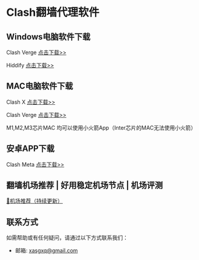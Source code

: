 # Clash翻墙代理软件

## Windows电脑软件下载
Clash Verge [点击下载>>](https://github.com/clash-verge-rev/clash-verge-rev/releases/latest)

Hiddify [点击下载>>](https://github.com/hiddify/hiddify-app/releases)
## MAC电脑软件下载
Clash X [点击下载>>](https://github.com/uyez/rj/releases/download/ClashX/ClashX.dmg)

Clash Verge [点击下载>>](https://github.com/clash-verge-rev/clash-verge-rev/releases/latest)

M1,M2,M3芯片MAC 均可以使用小火箭App（Inter芯片的MAC无法使用小火箭）

## 安卓APP下载
Clash Meta [点击下载>>](https://github.com/MetaCubeX/ClashMetaForAndroid/releases/latest)

## 翻墙机场推荐 | 好用稳定机场节点 | 机场评测
[🤩机场推荐（持续更新）](https://github.com/029danio/fly)

## 联系方式

如需帮助或有任何疑问，请通过以下方式联系我们：

- 邮箱:  xasgxq@gmail.com
